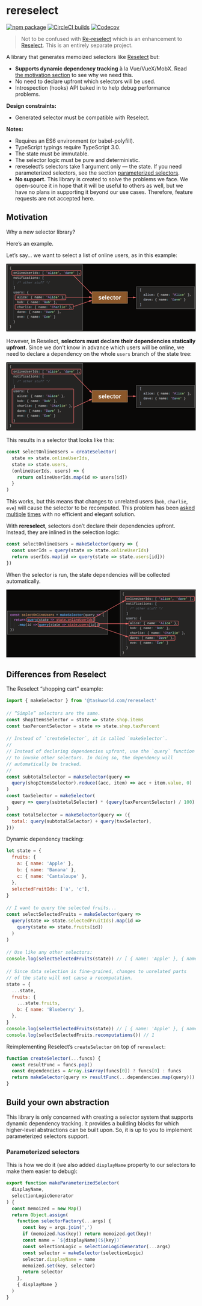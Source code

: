 # rereselect

[![npm package][npm-badge]][npm] [![CircleCI builds][build-badge]][build]
[![Codecov][cov-badge]][cov]

[build-badge]:
  https://img.shields.io/circleci/project/github/taskworld/rereselect/master.svg?style=for-the-badge
[build]: https://circleci.com/gh/taskworld/rereselect
[npm-badge]:
  https://img.shields.io/npm/v/@taskworld.com/rereselect.svg?style=for-the-badge
[npm]: https://www.npmjs.com/package/@taskworld.com/rereselect
[cov-badge]:
  https://img.shields.io/codecov/c/github/taskworld/rereselect/master.svg?style=for-the-badge
[cov]: https://codecov.io/gh/taskworld/rereselect

> Not to be confused with
> [Re-reselect](https://github.com/toomuchdesign/re-reselect) which is an
> enhancement to [Reselect](https://github.com/reduxjs/reselect). This is an
> entirely separate project.

A library that generates memoized selectors like
[Reselect](https://github.com/reduxjs/reselect) but:

- **Supports dynamic dependency tracking** à la Vue/VueX/MobX. Read
  [the motivation section](#motivation) to see why we need this.
- No need to declare upfront which selectors will be used.
- Introspection (hooks) API baked in to help debug performance problems.

**Design constraints:**

- Generated selector must be compatible with Reselect.

**Notes:**

- Requires an ES6 environment (or babel-polyfill).
- TypeScript typings require TypeScript 3.0.
- The state must be immutable.
- The selector logic must be pure and deterministic.
- rereselect’s selectors take 1 argument only — the state. If you need
  parameterized selectors, see the section
  [parameterized selectors](#parameterized-selectors).
- **No support.** This library is created to solve the problems we face. We
  open-source it in hope that it will be useful to others as well, but we have
  no plans in supporting it beyond our use cases. Therefore, feature requests
  are not accepted here.

## Motivation

Why a new selector library?

Here’s an example.

Let’s say… we want to select a list of online users, as in this example:

![A selector that selects a list of online users. It depends on `state.onlineUserIds` and for each user ID in the latter, `state.users[name]`.](./docs/images/fine-grained.png)

However, in Reselect, **selectors must declare their dependencies statically
upfront.** Since we don’t know in advance which users will be online, we need to
declare a dependency on the whole `users` branch of the state tree:

![Instead of depending only on relevant users, we had to depend on the whole `state.users` branch.](./docs/images/limitation.png)

This results in a selector that looks like this:

```js
const selectOnlineUsers = createSelector(
  state => state.onlineUserIds,
  state => state.users,
  (onlineUserIds, users) => {
    return onlineUserIds.map(id => users[id])
  }
)
```

This works, but this means that changes to unrelated users (`bob`, `charlie`,
`eve`) will cause the selector to be recomputed. This problem has been
[asked](https://stackoverflow.com/a/51973044)
[multiple](https://github.com/reduxjs/reselect/issues/353)
[times](https://github.com/reduxjs/reselect/issues/360) with no efficient and
elegant solution.

With **rereselect**, selectors don’t declare their dependencies upfront.
Instead, they are inlined in the selection logic:

```js
const selectOnlineUsers = makeSelector(query => {
  const userIds = query(state => state.onlineUserIds)
  return userIds.map(id => query(state => state.users[id]))
})
```

When the selector is run, the state dependencies will be collected
automatically.

![](./docs/images/example-usage.png)

## Differences from Reselect

The Reselect “shopping cart” example:

```js
import { makeSelector } from '@taskworld.com/rereselect'

// “Simple” selectors are the same.
const shopItemsSelector = state => state.shop.items
const taxPercentSelector = state => state.shop.taxPercent

// Instead of `createSelector`, it is called `makeSelector`.
//
// Instead of declaring dependencies upfront, use the `query` function
// to invoke other selectors. In doing so, the dependency will
// automatically be tracked.
//
const subtotalSelector = makeSelector(query =>
  query(shopItemsSelector).reduce((acc, item) => acc + item.value, 0)
)
const taxSelector = makeSelector(
  query => query(subtotalSelector) * (query(taxPercentSelector) / 100)
)
const totalSelector = makeSelector(query => ({
  total: query(subtotalSelector) + query(taxSelector),
}))
```

Dynamic dependency tracking:

```js
let state = {
  fruits: {
    a: { name: 'Apple' },
    b: { name: 'Banana' },
    c: { name: 'Cantaloupe' },
  },
  selectedFruitIds: ['a', 'c'],
}

// I want to query the selected fruits...
const selectSelectedFruits = makeSelector(query =>
  query(state => state.selectedFruitIds).map(id =>
    query(state => state.fruits[id])
  )
)

// Use like any other selectors:
console.log(selectSelectedFruits(state)) // [ { name: 'Apple' }, { name: 'Cantaloupe' } ]

// Since data selection is fine-grained, changes to unrelated parts
// of the state will not cause a recomputation.
state = {
  ...state,
  fruits: {
    ...state.fruits,
    b: { name: 'Blueberry' },
  },
}
console.log(selectSelectedFruits(state)) // [ { name: 'Apple' }, { name: 'Cantaloupe' } ]
console.log(selectSelectedFruits.recomputations()) // 1
```

Reimplementing Reselect’s `createSelector` on top of `rereselect`:

```js
function createSelector(...funcs) {
  const resultFunc = funcs.pop()
  const dependencies = Array.isArray(funcs[0]) ? funcs[0] : funcs
  return makeSelector(query => resultFunc(...dependencies.map(query)))
}
```

## Build your own abstraction

This library is only concerned with creating a selector system that supports
dynamic dependency tracking. It provides a building blocks for which
higher-level abstractions can be built upon. So, it is up to you to implement
parameterized selectors support.

### Parameterized selectors

This is how we do it (we also added `displayName` property to our selectors to
make them easier to debug):

```typescript
export function makeParameterizedSelector(
  displayName,
  selectionLogicGenerator
) {
  const memoized = new Map()
  return Object.assign(
    function selectorFactory(...args) {
      const key = args.join(',')
      if (memoized.has(key)) return memoized.get(key)!
      const name = `${displayName}(${key})`
      const selectionLogic = selectionLogicGenerator(...args)
      const selector = makeSelector(selectionLogic)
      selector.displayName = name
      memoized.set(key, selector)
      return selector
    },
    { displayName }
  )
}
```
